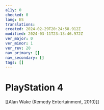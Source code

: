 ```yaml
---
a11y: 0
checked: 0
lang: ES
translations: 
created: 2024-02-29T20:24:58.912Z
modified: 2024-03-11T23:13:46.972Z
ver_major: 0
ver_minor: 1
ver_rev: 20
nav_primary: []
nav_secondary: []
tags: []
---
```

# PlayStation 4

[[Alan Wake (Remedy Entertainment, 2010)]]

